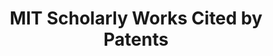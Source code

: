 ---
layout: default
contributors: The Lens
cost: None
description: MIT Scholarly Works Cited by Patents 1950-2018
documentation: https://www.lens.org/lens/labs/dashboards
last_edit: Mon, 30 May 2022 12:32:11 GMT
location: https://lens-public.s3-us-west-2.amazonaws.com/sloan/scholarly/201932/mit_scholarly_cited_by_patents.zip
maintained_by: The Lens
record_creation_timestamp: 11/18/2020 17:20:46
related_project_shortnames: lens
relationships:
- lens
shortname: mit_scholarly_citations
tags:
- citation
- scholarly literature
terms_of_use: Cambia grants you a non-exclusive, non-transferable, revocable, limited
  license to access and personally use the features of the Service. The conditions
  by which The Lens data may be used are intended to resonate with the principles
  of Creative Commons Attribution licenses with a public benefit element.
timeframe: 1950-2021
title: MIT Scholarly Works Cited by Patents
uuid: 265a814e-a4a5-4302-9cc0-0f78cf1c70fc
---